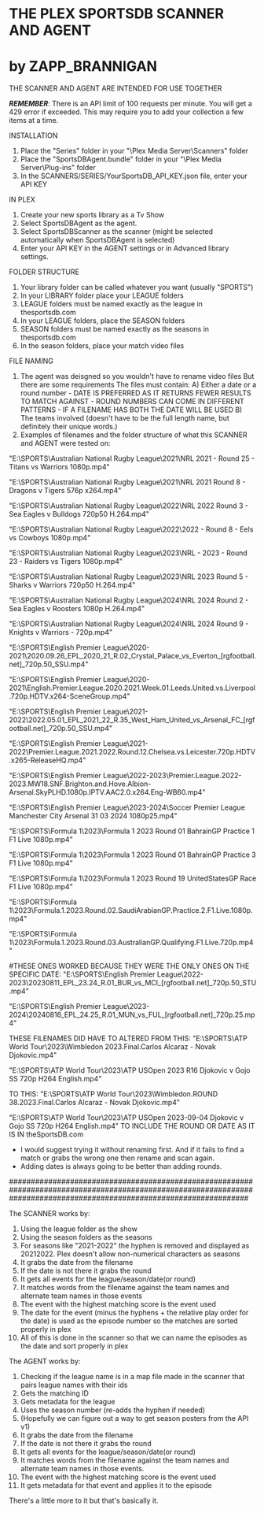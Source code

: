 
# THE PLEX SPORTSDB SCANNER AND AGENT      
# by ZAPP_BRANNIGAN

THE SCANNER AND AGENT ARE INTENDED FOR USE TOGETHER

***REMEMBER***: There is an API limit of 100 requests per minute. You will get a 429 error if exceeded. This may require you to add your collection a few items at a time.

INSTALLATION
1.	Place the "Series" folder in your "\Plex Media Server\Scanners\" folder
2.	Place the "SportsDBAgent.bundle" folder in your "\Plex Media Server\Plug-ins\" folder
3. In the SCANNERS/SERIES/YourSportsDB_API_KEY.json file, enter your API KEY

IN PLEX 
1.  Create your new sports library as a Tv Show
2.	Select SportsDBAgent as the agent.
3.	Select SportsDBScanner as the scanner (might be selected automatically when SportsDBAgent is selected)
4.  Enter your API KEY in the AGENT settings or in Advanced library settings.

FOLDER STRUCTURE
1. Your library folder can be called whatever you want (usually "SPORTS")
2. In your LIBRARY folder place your LEAGUE folders
3. LEAGUE folders must be named exactly as the league in thesportsdb.com
4. In your LEAGUE folders, place the SEASON folders
5. SEASON folders must be named exactly as the seasons in thesportsdb.com
6. In the season folders, place your match video files

FILE NAMING
1. The agent was deisgned so you wouldn't have to rename video files
    But there are some requirements
    The files must contain:
        A) Either a date or a round number 
            - DATE IS PREFERRED AS IT RETURNS FEWER RESULTS TO MATCH AGAINST
            - ROUND NUMBERS CAN COME IN DIFFERENT PATTERNS
            - IF A FILENAME HAS BOTH THE DATE WILL BE USED
        B) The teams involved (doesn't have to be the full length name, but definitely their unique words.)
2. Examples of filenames and the folder structure of what this SCANNER and AGENT were tested on:

"E:\SPORTS\Australian National Rugby League\2021\NRL 2021 - Round 25 - Titans vs Warriors 1080p.mp4"

"E:\SPORTS\Australian National Rugby League\2021\NRL 2021 Round 8 - Dragons v Tigers 576p x264.mp4"

"E:\SPORTS\Australian National Rugby League\2022\NRL 2022 Round 3 - Sea Eagles v Bulldogs 720p50 H.264.mp4"

"E:\SPORTS\Australian National Rugby League\2022\2022 - Round 8 - Eels vs Cowboys 1080p.mp4"

"E:\SPORTS\Australian National Rugby League\2023\NRL - 2023 - Round 23 - Raiders vs Tigers 1080p.mp4"

"E:\SPORTS\Australian National Rugby League\2023\NRL 2023 Round 5 - Sharks v Warriors 720p50 H.264.mp4"

"E:\SPORTS\Australian National Rugby League\2024\NRL 2024 Round 2 - Sea Eagles v Roosters 1080p H.264.mp4"

"E:\SPORTS\Australian National Rugby League\2024\NRL 2024 Round 9 - Knights v Warriors - 720p.mp4"

"E:\SPORTS\English Premier League\2020-2021\2020.09.26_EPL_2020_21_R.02_Crystal_Palace_vs_Everton_[rgfootball.net]_720p.50_SSU.mp4"

"E:\SPORTS\English Premier League\2020-2021\English.Premier.League.2020.2021.Week.01.Leeds.United.vs.Liverpool.720p.HDTV.x264-SceneGroup.mp4"

"E:\SPORTS\English Premier League\2021-2022\2022.05.01_EPL_2021_22_R.35_West_Ham_United_vs_Arsenal_FC_[rgfootball.net]_720p.50_SSU.mp4"

"E:\SPORTS\English Premier League\2021-2022\Premier.League.2021.2022.Round.12.Chelsea.vs.Leicester.720p.HDTV.x265-ReleaseHQ.mp4"

"E:\SPORTS\English Premier League\2022-2023\Premier.League.2022-2023.MW18.SNF.Brighton.and.Hove.Albion-Arsenal.SkyPLHD.1080p.IPTV.AAC2.0.x264.Eng-WB60.mp4"

"E:\SPORTS\English Premier League\2023-2024\Soccer Premier League Manchester City Arsenal 31 03 2024 1080p25.mp4"

"E:\SPORTS\Formula 1\2023\Formula 1 2023 Round 01 BahrainGP Practice 1 F1 Live 1080p.mp4"

"E:\SPORTS\Formula 1\2023\Formula 1 2023 Round 01 BahrainGP Practice 3 F1 Live 1080p.mp4"

"E:\SPORTS\Formula 1\2023\Formula 1 2023 Round 19 UnitedStatesGP Race F1 Live 1080p.mp4"

"E:\SPORTS\Formula 1\2023\Formula.1.2023.Round.02.SaudiArabianGP.Practice.2.F1.Live.1080p.mp4"

"E:\SPORTS\Formula 1\2023\Formula.1.2023.Round.03.AustralianGP.Qualifying.F1.Live.720p.mp4"


#THESE ONES WORKED BECAUSE THEY WERE THE ONLY ONES ON THE SPECIFIC DATE:
"E:\SPORTS\English Premier League\2022-2023\20230811_EPL_23.24_R.01_BUR_vs_MCI_[rgfootball.net]_720p.50_STU.mp4"

"E:\SPORTS\English Premier League\2023-2024\20240816_EPL_24.25_R.01_MUN_vs_FUL_[rgfootball.net]_720p.25.mp4"


THESE FILENAMES DID HAVE TO ALTERED FROM THIS:
"E:\SPORTS\ATP World Tour\2023\Wimbledon 2023.Final.Carlos Alcaraz - Novak Djokovic.mp4"

"E:\SPORTS\ATP World Tour\2023\ATP USOpen 2023 R16 Djokovic v Gojo SS 720p H264 English.mp4"

TO THIS:
"E:\SPORTS\ATP World Tour\2023\Wimbledon.ROUND 38.2023.Final.Carlos Alcaraz - Novak Djokovic.mp4"

"E:\SPORTS\ATP World Tour\2023\ATP USOpen 2023-09-04 Djokovic v Gojo SS 720p H264 English.mp4"
TO INCLUDE THE ROUND OR DATE AS IT IS IN theSportsDB.com

- I would suggest trying it without renaming first. And if it fails to find a match or grabs the wrong one then rename and scan again. 
- Adding dates is always going to be better than adding rounds.


#######################################################################################################################################################################

The SCANNER works by:
1.  Using the league folder as the show
2.  Using the season folders as the seasons
3.  For seasons like "2021-2022" the hyphen is removed and displayed as 20212022. Plex doesn't allow non-numerical characters as seasons
4.  It grabs the date from the filename
5.  If the date is not there it grabs the round
6.  It gets all events for the league/season/date(or round)
7.  It matches words from the filename against the team names and alternate team names in those events
8.  The event with the highest matching score is the event used
9.  The date for the event (minus the hyphens + the relative play order for the date) is used as the episode number so the matches are sorted properly in plex
10. All of this is done in the scanner so that we can name the episodes as the date and sort properly in plex

The AGENT works by:
1.  Checking if the league name is in a map file made in the scanner that pairs league names with their ids
2.  Gets the matching ID
3.  Gets metadata for the league
4.  Uses the season number (re-adds the hyphen if needed)
5.  (Hopefully we can figure out a way to get season posters from the API v1)
5.  It grabs the date from the filename
6.  If the date is not there it grabs the round
7.  It gets all events for the league/season/date(or round)
8.  It matches words from the filename against the team names and alternate team names in those events. 
9.  The event with the highest matching score is the event used
10. It gets metadata for that event and applies it to the episode

There's a little more to it but that's basically it.
